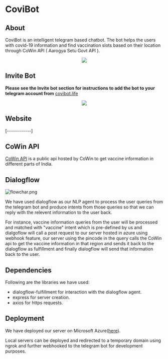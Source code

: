 # CoviBot

## About 
CoviBot is an intelligent telegram based chatbot. The bot helps the users with covid-19 information and find vaccination slots based on their location through CoWin API ( Aarogya Setu Govt API ). 

<div align="center">
<img src="https://drive.google.com/uc?export=view&id=1dhPzPTJPGYrLuo-3Kn7BxCMHOy-8qdLo" >
</div>


## Invite Bot
**Please see the Invite bot section for instructions to add the bot to your telegram account from** [covibot.life](https://covibot.life)

<div align="center">
<img src="https://drive.google.com/uc?export=view&id=1YAh3crgBdT4LG_WTcyov5RUZ9w-HVTSJ" >
</div>



## Website
[------------]


## CoWin API
[CoWin API](https://github.com/cowinapi/developer.cowin) is a public api hosted by CoWin to get vaccine information in different parts of India.


## Dialogflow
![flowchar.png](https://lh3.googleusercontent.com/f0bamKZBdTkGXLH4vbFSfPpAevqg1NPglW7g1JIuWaqoDjX5PysrXtoCs8i2uQGg1KPnjyVn2p-pibDNra311qDzPhgZuZRUIuUCG15SjQZjRfC3UgPMMysm-QFGlTP5PfFkGq2qCrE)

We have used dialogflow as our NLP agent to process the user queries from the telegram bot and produce intents from those queries so that we can reply with the relevent information to the user back.

For instance, vaccine information queries from the user will be processed and matched with "vaccine" intent which is pre-defined by us and dialgoflow will call a post request to our server hosted in azure using webhook feature, our server using the pincode in the query calls the CoWin api to get the vaccine information in that region and sends it back to the dialogflow as fulfillment and finally dialogflow will send that information back to the user.

## Dependencies
Following are the libraries we have used:
- dialogflow-fulfillment for interaction with the dialogflow agent.
- express for server creation.
- axios for https requests.

## Deployment
We have deployed our server on Microsoft Azure([here](https://covibot09.azurewebsites.net/)).

Local servers can be deployed and redirected to a temporary domain using ngrok and further webhooked to the telegram bot for development purposes.
